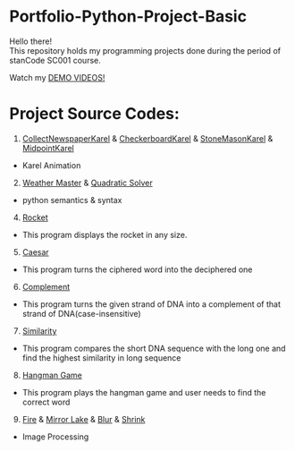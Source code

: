 # Portfolio-Python-Project-Basic
Hello there!\
This repository holds my programming projects done during the period of stanCode SC001 course.

Watch my [DEMO VIDEOS!](https://drive.google.com/drive/folders/1Gi3bn9qPW_gR0ISyGzVPLd5Bztdvd7rF?fbclid=IwAR36BW3v_bHn-Idsh-0_ROSWLwrXOzoervZId25OOzH2LX4b6FCGDfULdDg)

# Project Source Codes:
1. [CollectNewspaperKarel](https://github.com/coh1616/Portfolio-Python-Project-Basic/blob/main/stanCode_SC001/CollectNewspaperKarel.py) & [CheckerboardKarel](https://github.com/coh1616/Portfolio-Python-Project-Basic/blob/main/stanCode_SC001/CheckerboardKarel.py) & [StoneMasonKarel](https://github.com/coh1616/Portfolio-Python-Project-Basic/blob/main/stanCode_SC001/StoneMasonKarel.py) & [MidpointKarel](https://github.com/coh1616/Portfolio-Python-Project-Basic/blob/main/stanCode_SC001/MidpointKarel.py)
  - Karel Animation
2. [Weather Master](https://github.com/coh1616/Portfolio-Python-Project-Basic/blob/main/stanCode_SC001/weather_master.py) & [Quadratic Solver](https://github.com/coh1616/Portfolio-Python-Project-Basic/blob/main/stanCode_SC001/quadratic_solver.py)
  - python semantics & syntax
4. [Rocket](https://github.com/coh1616/Portfolio-Python-Project-Basic/blob/main/stanCode_SC001/rocket.py)
  - This program displays the rocket in any size.
5. [Caesar](https://github.com/coh1616/Portfolio-Python-Project-Basic/blob/main/stanCode_SC001/caesar.py)
  - This program turns the ciphered word into the deciphered one
6. [Complement](https://github.com/coh1616/Portfolio-Python-Project-Basic/blob/main/stanCode_SC001/complement.py)
  - This program turns the given strand of DNA into a complement of that strand of DNA(case-insensitive)
7. [Similarity](https://github.com/coh1616/Portfolio-Python-Project-Basic/blob/main/stanCode_SC001/similarity.py)
  - This program compares the short DNA sequence with the long one and find the highest similarity in long sequence
8. [Hangman Game](https://github.com/coh1616/Portfolio-Python-Project-Basic/blob/main/stanCode_SC001/hangman_extension.py)
  - This program plays the hangman game and user needs to find the correct word
9. [Fire](https://github.com/coh1616/Portfolio-Python-Project-Basic/blob/main/stanCode_SC001/fire.py) & [Mirror Lake](https://github.com/coh1616/Portfolio-Python-Project-Basic/blob/main/stanCode_SC001/mirror_lake.py) & [Blur](https://github.com/coh1616/Portfolio-Python-Project-Basic/blob/main/stanCode_SC001/blur.py) & [Shrink](https://github.com/coh1616/Portfolio-Python-Project-Basic/blob/main/stanCode_SC001/shrink.py)
  - Image Processing
